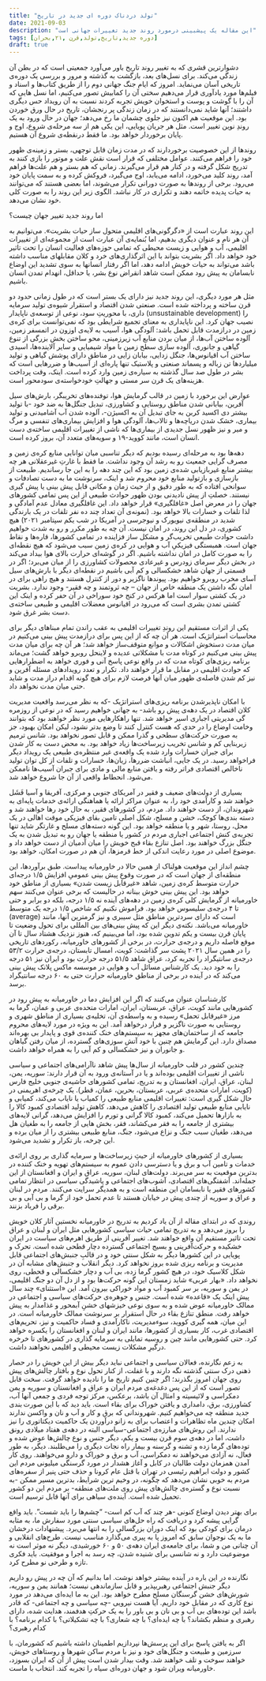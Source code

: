 ```yaml
---
title: "تولد دردناک دوره ای جدید در تاریخ"
date: 2021-09-03
description: "این مقاله یک پیشبینی درمورد روند جدید تغییرات جهانی است"
tags: [دوره جدید,تاریخ,تولد,قرن ,۲۱,بحران]
draft: true
---
```


دشوارترین قشری که به تغییر روند تاریخ باور می‌آورد جمعیتی است که در بطن آن زندگی می‌کند. برای نسل‌های بعد، بازگشت به گذشته و مرور و بررسی یک دوره‌ی تاریخی آسان می‌نماید. امروز که ایام جنگ جهانی دوم را از طریق کتاب‌ها و اسناد و فیلم‌ها مورد یادآوری قرار می‌دهیم سختی آن را کمابیش تصور می‌کنیم، اما نسل هایی که آن را با گوشت و پوست و استخوان خویش تجربه کردند نسبت به آن رویداد حس دیگری داشتند؛ آنها شاید نمی‌دانستند که در زمان زندگی پر رنجشان، تاریخ در حال ورق خوردن بود. این موقعیت هم اکنون نیز جلوی چشمان ما رخ می‌دهد؛ جهان در حال ورود به یک روندِ نوین تغییر است. مثل هر جریان پویایی، این یکی هم از سه مرحله‌ی شروع، اوج و پایان برخوردار خواهد بود. ما فقط درنقطه‌ی شروع آن هستیم.

روندها از این خصوصیت برخوردارند که در مدت زمان قابل توجهی، بستر و زمینه‌ی ظهور خود را فراهم می‌کنند. عوامل مختلفی که قرار است نقش علت و موتور را بازی کنند به تدریج شکل گرفته و در کنار هم قرار می‌گیرند. زمانی که هم بستر و هم علت‌ها فراهم آمد، روند کلید می‌خورد، ادامه می‌یابد، اوج می‌گیرد، فروکش کرده و به سمت پایان خود می‌رود. برخی از روندها به صورت دورانی تکرار می‌شوند، اما بعضی هستند که می‌توانند به حیات پدیده خاتمه دهند و تکراری در کار نباشد. الگوی زیر این روند را به صورت کلی خود نشان می‌دهد.

اما روند جدید تغییر جهان چیست؟

این روند عبارت است از «دگرگونی‌های اقلیمی متحول ساز حیات بشریت». می‌توانیم به آن هر نام و عنوان دیگری بدهیم، اما بُنمایه‌ی آن عبارت است از مجموعه‌ای از تغییرات اقلیمی، آب و هوایی و زیست محیطی که تمامی حوزه‌های فعالیت انسان را تحت تاثیر خود خواهد داد. اگر بشریت بتواند با این اثرگذاری‌های خرد و کلان مقابلهای مناسب داشته باشد می‌تواند به حیات خویش ادامه دهد، اما اگر رفتار انسانها به سوی تشدید این اوضاع نابسامان به پیش رود ممکن است شاهد انقراض نوع بشر، یا حداقل، انهدام تمدن انسان باشیم.

مثل هر مورد دیگری، این روند جدید نیز دارای یک بستر است که در طول زمانی حدود دو قرن ساخته و پرداخته شده است. صنعتی شدن اقتصاد و استقرار شیوه‌ی تولید سرمایه داری، با محوریتِ سود، نوعی از توسعه‌ی ناپایدار (unsustainable development) را نصیب جهان کرد. این ناپایداری به معنای تجمیع شرایطی بود که نمی‌توانست برای کره‌ی زمین در درازمدت قابل تحمل باشد: آلودگی هوا، آسیب به لایه‌ی اوزون در اتمسفر زمین، آلوده ساختن آب‌ها، از میان بردن منابع آب زیرزمینی، محو ساختن بخش بزرگی از تنوع گیاهی و جانوری، آلوده سازی سطح زمین با مواد شیمیایی و سایر آلاینده‌ها، اسیدی ساختن آب اقیانوس‌ها، جنگل زدایی، بیابان زایی در مناطق دارای پوشش گیاهی و تولید میلیاردها تن زباله و پسماند صنعتی و پلاستیک تنها پاره‌ای از آسیب‌ها و ضررهایی است که بشر در طول صد سال گذشته به سیاره‌ی زمین وارد کرده است. اینک، وقت پرداخت هزینه‌های یک قرن سر مستی و جهالتِ خودخواسته‌ی سودمحور است.

عوارض این برخورد با زمین در قالب گرمایش هوا، توفنده‌های تخریبگر، بارش‌های سیل آفرین، بیابانی شدن مناطق روستایی و کشاورزی، تبدیل جنگل‌ها به ضد خود -با تولید بیشتر دی اکسید کربن به جای تبدیل آن به اکسیژن-، آلوده شدن آب آشامیدنی و تولید بیماری، خشک شدن دریاچه‌ها و تالاب‌ها، آلودگی هوا و افزایش بیماری‌های تنفسی و مرگ و میر و نیز ظهور نسل جدیدی از بیماری‌ها که ناشی از تغییرات اقلیمی ساخته‌ی دست انسان است، مانند کووید-۱۹ و سویه‌های متعدد آن، بروز کرده است.

دهه‌ها بود به مرحله‌ای رسیده بودیم که دیگر تناسبی میان توانایی منابع کره‌ی زمین و مصرف گرایی جمعیت رو به رشد آن وجود نداشت. ما فقط با غارتِ غیرعقلانی هر چه بیشتر منابع غیربازیابی شده‌ی زمین بود که این چند دهه را به این جا رساندیم. طبیعت از بازسازی و بازتولید منابع خود محروم شد و اینک، سرنوشت ما به دست تصادفات و سوانحی افتاده که به طور دقیق و از حیث زمان و مکانی قابل پیش بینی یا پیش گیری نیستند. خصلتِ از پیش نادیدنی بودن ظهور حوادث طبیعی از این پس تمامی کشورهای جهان را در معرض اصل «غافلگیری» قرار خواهد داد. این غافلگیری معادل عدم آمادگی و لذا تلفات و خسارات بالا خواهد بود. (نمونه‌ی آن تعداد چند ده نفر تلفات در یک بارندگی شدید در منطقه‌ی نیویورک و نیوجرسی در آمریکا در شب یکم سپتامبر ۲۰۲۱)
هیچ کشوری، در دل این روند، در امان نیست. آن چه به طور مکرر و رو به شدت خواهیم داشت حوادث طبیعی تخریب‌گر و مشکل ساز فزاینده در تمامی کشورها، قاره‌ها و نقاط جهان است. همبستگی فیزیکیِ آب و هوایی در کره‌ی زمین سبب می‌شود که هیچ نقطه‌ای را به صورت کامل در امان نداشته باشیم. اگر در گوشه‌ای حرارت بالای هوا بیداد می‌کند در بخش دیگر سرمای زودرس و غیرعادی محصولات کشاورزی را از میان می‌برد؛ اگر در قسمتی از جهان شاهد خشکسالی و کم آبی باشیم در نقطه‌ای دیگر با بارش‌های سیل آسای مخرب روبرو خواهیم بود. پیوندها ناگزیر و دور از کنترل هستند و هیچ راهی برای در امان نگه داشتن یک منطقه خاص از جهان – چه ثروتمند و چه فقیر- وجود ندارد. بشریت در یک کشتی سوار است اما هرکس در کنج خود سوراخی در آن حفر کرده و اینک این کشتی تمدن بشری است که می‌رود در اقیانوس معضلات اقلیمی و طبیعی ساخته‌ی دست بشر غرق شود.

یکی از اثرات مستقیم این روندِ تغییرات اقلیمی به عقب راندن تمام مبناهای دیگر برای محاسبات استراتژیک است. هر آن چه که از این پس برای درازمدت پیش بینی می‌کنیم در میان مدت دستخوش اشکالات و موانع متوقف‌ساز خواهد شد؛ هر آن چه برای میان مدت پیش بینی می‌کنیم در کوتاه مدت با مشکلاتی عدیده و لاینحل روبرو خواهد گشت؛ می‌ماند برنامه ریزی‌های کوتاه مدت که در واقع نوعی پاسخ آنی و فوری خواهد به اضطرارهایی که حوادث اقلیمی در مقابل ما قرار خواهند داد. تکرار و تعدد رویدادهای مسئله آفرین و نیز کم شدن فاصله‌ی ظهور میان آنها فرصت لازم برای هیچ گونه اقدام دراز مدت و شاید حتی میان مدت نخواهد داد.

با امکان ناپذیرشدن برنامه ریزی‌های استراتژیک -که به نظر می‌رسد واقعیت مدیریت کلان اقتصاد در یک دهه‌ی پیش رو باشد- به جهانی خواهیم رسید که در نوعی از روزمره گی مدیریتی اجباری اسیر خواهد شد. تنها راهکارهایی مورد نظر خواهند بود که بتوانند وخامت اوضاع را در حدی که هست کنترل کنند تا وضع بدتر نشود، لیکن امکان بهبود، جز به صورت حرکت‌های سطحی و گذرا ممکن و قابل تصور نخواهد بود. شانس ترمیم زیربنایی کم و شانس تخریب زیرساخت‌ها زیاد خواهد بود. به محض دست به کار شدن برای جبران خسارات وارد شده یک واقعه‌ی غیر منتظره‌ی طبیعی یک رویداد دیگر فراخواهد رسید. در یک جایی، انباشت ضررها، زیان‌ها، خسارات و تلفات از کل توان تولید ناخالص اقتصادی فراتر رفته و یافتن منابع مالی و مادی برای جبران آسیب‌ها ناممکن می‌شود. انحطاط واقعی از آن جا شروع خواهد شد.

بسیاری از دولت‌های ضعیف و فقیر در آمریکای جنوبی و مرکزی، آفریقا و آسیا فَشَل خواهند شد و کارآمدی خود را، به عنوان مراکز ارائه یا هماهنگی ارائه‌ی خدمات پایه‌ای به شهروندان، از دست خواهند داد. مردم، در کشورهای فقیر، به حال خود رها خواهند شد و دسته بندی‌ها کوچک، خشن و مسلح، شکل اصلی تامین بقای فیزیکی موقت اهالی در یک محل، روستا، شهر و یا منطقه خواهد بود. این گونه دسته‌های مسلح و غارتگر شاید تنها تجربه‌ی کنش اجتماعی اجباری مردم در کشور یا منطقه یا جهان رو به تبدیل شدن به یک جنگل بزرگ خواهند بود. اصل تنازع بقاء قبح خویش را میان آدمیان از دست خواهد داد و موضوع اصلی در مورد رعایت اندکی از خط قرمزها، آن هم در صورت امکان، خواهد بود.

چشم انداز این موقعیت هولناک از همین حالا در خاورمیانه پیداست. طبق برآوردها، این منطقه‌ای از جهان است که در صورت وقوعِ پیش بینی عمومیِ افزایش ۱/۵ درجه‌ای حرارت متوسط کره‌ی زمین، شاهد «غیرقابل زیست شدن» بسیاری از مناطق خود خواهد بود. این پیش بینی خوش بینانه در حالیست که برخی عنوان می‌کنند سهم خاورمیانه از گرمایش کلی کره‌ی زمین در دهه‌های آینده نه ۱/۵ درجه، بلکه دو برابر و حتی تا ۴ درجه‌ی سلیسوس خواهد بود. فراموش نکنیم که شاخص ۱/۵ درجه یک متوسط (average) است که دارای سردترین مناطق مثل سیبری و نیز گرمترین آنها، مانند خاورمیانه می‌باشد. نکته‌ی دیگر این که پیش بینی‌های بین المللی برای تحول وضعیت تا پایان قرن بیست و یکم تدوین شده بود، اما می‌بینیم که، هنوز نزدیک هشتاد سال تا آن موقع فاصله داریم و درجه‌ی حرارت، در برخی از کشورهای خاورمیانه، رکوردهای تاریخی را در همین سال ۲۰۲۱ پشت سر گذاشت: کویت، امسال تابستان، درجه‌ی حرارت ۵۳/۲ درجه‌ی سانتیگراد را تجربه کرد، عراق شاهد ۵۱/۵ درجه حرارت بود و ایران نیز ۵۱ درجه را به خود دید. یک کارشناس مسائل آب و هوایی در موسسه ماکس پلانک پیش بینی می‌کند که در آینده در برخی از مناطق خاورمیانه حرارت حتی به ۶۰ درجه سانتیگراد برسد.

کارشناسان عنوان می‌کنند که اگر این افزایش دما در خاورمیانه به پیش رود در کشورهایی مانند کویت، عراق، عربستان، ایران، امارات متحده‌ی عربی و عمان، گرما به مرز «غیرقابل تحمل» رسیده و به واسطه‌ی آن، تخلیه‌ی بسیاری از مناطق شهری و روستایی به صورت ناگزیر و فرار درخواهد آمد. این به ویژه در مورد لایه‌های محروم جامعه که از ساختمان‌های مجهز به سیستم‌های خنک کننده‌ی قوی و پایدار بی بهره‌اند مصداق دارد. این گرمایش هم چنین با خود آتش سوزی‌های گسترده، از میان رفتن گیاهان و جانوران و نیز خشکسالی و کم آبی را به همراه خواهد داشت.

چندین کشور در قلب خاورمیانه از سال‌ها پیش شاهد ناآرامی‌های اجتماعی و سیاسی ناشی از تغییرات اقلیمی بوده‌اند و یا در آستانه‌ی ورود به آن قرار دارند: سوریه، یمن، لبنان، عراق، ایران، افغانستان و به تدریج، تمامی کشورهای حاشیه‌ی جنوبی خلیج فارس (کویت، امارات متحده‌ی عربی، عربستان، بحرین، عمان، قطر). یک چرخه‌ی اهریمنی در حال شکل گیری است: تغییرات اقلیمی منابع طبیعی را کمیاب یا نایاب می‌کند، کمیابی و نایابی منابع طبیعی تولید اقتصادی را کاهش می‌دهد، کاهش تولید اقتصادی کمبود کالا را به بازارها تحمیل می‌کند، کمبود کالا گرانی و تورم را افزایش می‌دهد، گرانی لایه‌های بیشتری از جامعه را به فقر می‌کشاند، فقر، بخش هایی از جامعه را به طغیان هل می‌دهد، طغیان سبب جنگ و نزاع می‌شود، جنگ، منابع طبیعی بیشتری را از میان برده و این چرخه، باز تکرار و تشدید می‌شود.

بسیاری از کشورهای خاورمیانه از حیثِ زیرساخت‌ها و سرمایه گذاری بر روی ارائه‌ی خدمات و تامین آب و برق و یا دسترسی دادن عموم به سیستم‌های تهویه و خنک کننده در بدترین موقعیت به سر می‌برند. دولت‌های لبنان، سوریه، عراق و ایران و افغانستان از این جمله‌اند. آشفتگی‌های اقتصادی، آشوب‌های اجتماعی و پاشیدگی سیاسی در انتظار تمامی کشورهای فقیر یا نابسامان این منطقه است و به همدیگر سرایت می‌کنند. مردم در لبنان و عراق و سوریه از چندی پیش در خیابان هستند تا عدم تحمل خود از گرما و بی آبی و بی برقی را فریاد بزنند.

روندی که در ابتدای مقاله از آن یاد کردیم به تدریج در خاورمیانه نخستین آثار کلان خویش را بروز می‌دهد و به تدریج تمامی حیات سیاسی کشورهایی مثل ایران و لبنان و عراق تحت تاثیر مستقیم آن واقع خواهند شد. تغییر آفرینی از طریق اهرم‌های سیاست در ایران خشکیده و حرکت‌آفرینی و بسیج اجتماعی گسترده دچار قطحی شده است. تحرک و پویایی در این کشورها دیگر به شکل سنتی خود و در قالبِ جنبش‌های اجتماعی قابل مدیریت و برنامه ریزی شده بروز نخواهد کرد. دیگر انقلاب و جنبش‌های مشابه آن در شکل کلاسیک خود، در هیچ کشور گرما زده، بی آب و دچار خشکسالی و قحطی، روی نخواهد داد. «بهار عربی» شاید زمستان این گونه حرکت‌ها بود و از دل آن دو جنگ اقلیمی، در یمن و سوریه، بر سر کمبود آب و مواد خوراکی بیرون آمد. این «استثنای» چند سال پیش اینک یک «قاعده» شده است. جنس و جوهره‌ی حرکت‌های سیاسی و اجتماعی در ممالک خاورمیانه عوض شده و به سوی نوعی خیزشهای خشنِ آبمحور و غذامدار به پیش خواهد رفت. منطق تنازع بقاء در حال استقرار بر سرنوشت ممالک خاورمیانه است. در این میان، همه گیری کووید، سوءمدیریت، ناکارآمدی و فساد حاکمیت و نیز، تحریم‌های اقتصادی غرب، کار بسیاری از کشورها، مانند ایران و لبنان و افغانستان را یکسره خواهد کرد. حتی کشورهایی مانند چین و روسیه تمایلی به سرمایه گذاری در کشورهای تا خرخره درگیرِ مشکلات زیست محیطی و اقلیمی نخواهند داشت.

به زعم نگارنده، فعالان سیاسی و اجتماعی نباید دیگر بیش از این خویش را در حصار ذهنی درک سنتی گذشته نگه دارند و با غفلت، از کنار تحول نوع و بافتار چالش‌های پیش روی جهان امروز بگذرند؛ اگر چنین کنیم تاریخ ما را نادیده خواهد گرفت. سخت قابل تصور است که از این پس دغدغه‌ی مردم ایران و عراق و افغانستان و سوریه و یمن دمکراسی و لائیسیته و امثال آن باشد، برعکس، مرکز توجه فردی و جمعی آنها آب، کشاورزی، برق، دامداری و یافتن خوراک برای بقاء است. باید دید که با این صورت بندی جدید منطقه چه می‌خواهیم کنیم. شهروندانی که برق و کار و آب و نان و واکسن ندارند امکان چندین ماه تظاهرات و اعتصاب برای به زانو درآوردن یک حاکمیت دیکتاتوری را نیز ندارند. این روش‌های مبارزه‌ی اجتماعی-سیاسی البته در دهه‌ی هفتاد میلادی رونق داشت، اما در دهه‌ی سوم قرن بیست و یکم، دیگر جنس و نوع چالش‌ها عوض شده و توده‌های گرما زده و تشنه و گرسنه و بیمار راه نجات دیگری را می‌طلبند. دیگر، به طور فعال، نه آزادی می‌خواهند نه دمکراسی، آب و برق و خوراک و دارو می‌خواهند. روی کار آمدن همزمان دولت طالبان در کابل و آغاز هشدار در مورد گرسنگی میلیونی مردم این کشور و دولت ابراهیم رئیسی در تهران با قتل عام کرونا و حذف حتی پنیر از سفره‌های مردم به خوبی نشان می‌دهد که چگونه، در وخیم ترین شرایط، بدترین مسیر ممکن -به نسبت نوع و گستره‌ی چالش‌های پیش روی ملت‌های منطقه- بر مردم این دو کشور تحمیل شده است. آینده‌ی سیاهی برای آنها قابل ترسیم است.

برای بهتر دیدن اوضاع کنونی -هر چند که آب کم است- “چشم‌ها را باید شست”. باید واقع گرایی پیشه کرد و دریافت که راه حل‌های سیاسی سنتی مورد سفارش ما، به مثابه درمان برای کودکی بود که اینک دوران بزرگسالی را به انتها می‌برد. پیشنهادات درخشان ما به یک نوجوان سابق که امروز پا به پیری می‌گذارد مناسب نیست. طرح‌های انقلابی و آن چنانی من و شما، برای جامعه‌ی ایران دهه‌ی ۵۰ و ۶۰ خورشیدی، دیگر نه موثر است نه موضوعیت دارد و نه شانسی برای شنیده شدن، چه رسد به اجرا و موفقیت. باید فکری تازه و طرحی نو مطرح کرد.

نگارنده در این باره در آینده بیشتر خواهد نوشت. اما بدانیم که آن چه در پیش رو داریم دیگر جنبش اجتماعی رهبریپذیر و قابل سازماندهی نیست؛ همانند یمن و سوریه، شورش‌های خشن گرسنگان مسلح مطرح خواهد بود. این به ما ایده‌ای می‌دهد در مورد نوع کاری که در مقابل خود داریم. آیا هست نیرویی -چه سیاسی و چه اجتماعی- که قادر باشد این توده‌های بی آب و بی نان و بی باور را به یک حرکتِ هدفمند، هدایت شده، دارای رهبری و منظم بکشاند؟ با چه ایده‌ای؟ با چه شعاری؟ با چه تشکیلاتی؟ با کدام برنامه؟ با کدام رهبری؟

اگر به یافتن پاسخ برای این پرسش‌ها نپردازیم اطمینان داشته باشیم که کشورمان، با سرزمین و طبیعت و جنگل‌های خود و نیز با مردم ساکن شهرها و روستاهای خویش، خواهند سوخت و تلف خواهند شد. وقت بیدار شدن است پیش از آن که ایران بسوزد، خاورمیانه ویران شود و جهان دوره‌ای سیاه را تجربه کند. انتخاب با ماست.
